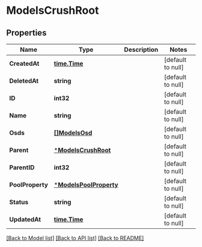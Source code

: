 # ModelsCrushRoot

## Properties
Name | Type | Description | Notes
------------ | ------------- | ------------- | -------------
**CreatedAt** | [**time.Time**](time.Time.md) |  | [default to null]
**DeletedAt** | **string** |  | [default to null]
**ID** | **int32** |  | [default to null]
**Name** | **string** |  | [default to null]
**Osds** | [**[]ModelsOsd**](models.Osd.md) |  | [default to null]
**Parent** | [***ModelsCrushRoot**](models.CrushRoot.md) |  | [default to null]
**ParentID** | **int32** |  | [default to null]
**PoolProperty** | [***ModelsPoolProperty**](models.PoolProperty.md) |  | [default to null]
**Status** | **string** |  | [default to null]
**UpdatedAt** | [**time.Time**](time.Time.md) |  | [default to null]

[[Back to Model list]](../README.md#documentation-for-models) [[Back to API list]](../README.md#documentation-for-api-endpoints) [[Back to README]](../README.md)


